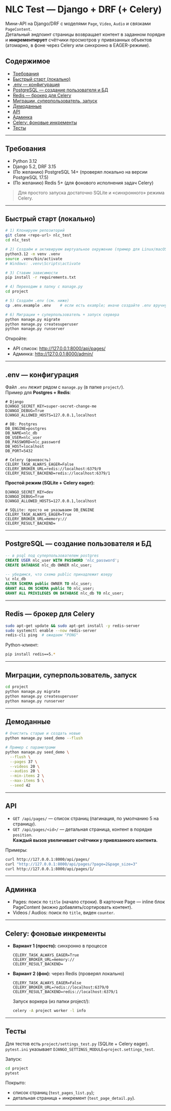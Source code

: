 # NLC Test — Django + DRF (+ Celery)

Мини-API на Django/DRF с моделями `Page`, `Video`, `Audio` и связками `PageContent`.  
Детальный эндпоинт страницы возвращает контент в заданном порядке и **инкрементирует** счётчики просмотров у привязанных объектов (атомарно, в фоне через Celery или синхронно в EAGER-режиме).

## Содержимое

- [Требования](#требования)
- [Быстрый старт (локально)](#быстрый-старт-локально)
- [.env — конфигурация](#env--конфигурация)
- [PostgreSQL — создание пользователя и БД](#postgresql--создание-пользователя-и-бд)
- [Redis — брокер для Celery](#redis--брокер-для-celery)
- [Миграции, суперпользователь, запуск](#миграции-суперпользователь-запуск)
- [Демоданные](#демоданные)
- [API](#api)
- [Админка](#админка)
- [Celery: фоновые инкременты](#celery-фоновые-инкременты)
- [Тесты](#тесты)

---

## Требования

- Python 3.12
- Django 5.2, DRF 3.15
- (По желанию) PostgreSQL 14+ (проверял локально на версии PostgreSQL 17.5)
- (По желанию) Redis 5+ (для фонового исполнения задач Celery)

> Для простого запуска достаточно SQLite и «синхронного» режима Celery.

---

## Быстрый старт (локально)

```bash
# 1) Клонируем репозиторий
git clone <repo-url> nlc_test
cd nlc_test

# 2) Создаём и активируем виртуальное окружение (пример для Linux/macOS)
python3.12 -m venv .venv
source .venv/bin/activate
# Windows: .venv\Scripts\activate

# 3) Ставим зависимости
pip install -r requirements.txt

# 4) Переходим в папку с manage.py
cd project

# 5) Создаём .env (см. ниже)
cp .env.example .env    # если есть example; иначе создайте .env вручную

# 6) Миграции + суперпользователь + запуск сервера
python manage.py migrate
python manage.py createsuperuser
python manage.py runserver
```

Откройте:
- API список: http://127.0.0.1:8000/api/pages/
- Админка: http://127.0.0.1:8000/admin/

---

## .env — конфигурация

Файл `.env` лежит рядом с `manage.py` (в папке `project/`).  
Пример для **Postgres + Redis**:

```dotenv
# Django
DJANGO_SECRET_KEY=super-secret-change-me
DJANGO_DEBUG=True
DJANGO_ALLOWED_HOSTS=127.0.0.1,localhost

# DB: Postgres
DB_ENGINE=postgres
DB_NAME=nlc_db
DB_USER=nlc_user
DB_PASSWORD=nlc_password
DB_HOST=localhost
DB_PORT=5432

# Celery (фоновость)
CELERY_TASK_ALWAYS_EAGER=False
CELERY_BROKER_URL=redis://localhost:6379/0
CELERY_RESULT_BACKEND=redis://localhost:6379/1
```

**Простой режим (SQLite + Celery eager):**
```dotenv
DJANGO_SECRET_KEY=dev
DJANGO_DEBUG=True
DJANGO_ALLOWED_HOSTS=127.0.0.1,localhost

# SQLite: просто не указываем DB_ENGINE
CELERY_TASK_ALWAYS_EAGER=True
CELERY_BROKER_URL=memory://
CELERY_RESULT_BACKEND=
```

---

## PostgreSQL — создание пользователя и БД

```sql
-- в psql под суперпользователем postgres
CREATE USER nlc_user WITH PASSWORD 'nlc_password';
CREATE DATABASE nlc_db OWNER nlc_user;

-- убедимся, что схема public принадлежит юзеру
\c nlc_db
ALTER SCHEMA public OWNER TO nlc_user;
GRANT ALL ON SCHEMA public TO nlc_user;
GRANT ALL PRIVILEGES ON DATABASE nlc_db TO nlc_user;
```

---

## Redis — брокер для Celery

```bash
sudo apt-get update && sudo apt-get install -y redis-server
sudo systemctl enable --now redis-server
redis-cli ping  # ожидаем "PONG"
```

Python-клиент:
```bash
pip install redis==5.*
```

---

## Миграции, суперпользователь, запуск

```bash
cd project
python manage.py migrate
python manage.py createsuperuser
python manage.py runserver
```

---

## Демоданные

```bash
# Очистить старые и создать новые
python manage.py seed_demo --flush

# Пример с параметрами
python manage.py seed_demo \
  --flush \
  --pages 37 \
  --videos 20 \
  --audios 20 \
  --min-items 2 \
  --max-items 5 \
  --seed 42
```

---

## API

- `GET /api/pages/` — список страниц (пагинация, по умолчанию 5 на страницу).  
- `GET /api/pages/<id>/` — детальная страница, контент в порядке `position`.  
  **Каждый вызов увеличивает счётчики у привязанного контента.**

Примеры:
```bash
curl http://127.0.0.1:8000/api/pages/
curl "http://127.0.0.1:8000/api/pages/?page=2&page_size=3"
curl http://127.0.0.1:8000/api/pages/1/
```

---

## Админка

- Pages: поиск по `title` (начало строки). В карточке Page — inline блок PageContent (можно добавлять/сортировать контент).  
- Videos / Audios: поиск по `title`, виден `counter`.  

---

## Celery: фоновые инкременты

- **Вариант 1 (просто):** синхронно в процессе  
  ```dotenv
  CELERY_TASK_ALWAYS_EAGER=True
  CELERY_BROKER_URL=memory://
  CELERY_RESULT_BACKEND=
  ```

- **Вариант 2 (фон):** через Redis  (проверял локально)
  ```dotenv
  CELERY_TASK_ALWAYS_EAGER=False
  CELERY_BROKER_URL=redis://localhost:6379/0
  CELERY_RESULT_BACKEND=redis://localhost:6379/1
  ```

  Запуск воркера (из папки project/):
  ```bash
  celery -A project worker -l info
  ```

---

## Тесты

Для тестов есть `project/settings_test.py` (SQLite + Celery eager).  
`pytest.ini` указывает `DJANGO_SETTINGS_MODULE=project.settings_test`.

Запуск:
```bash
cd project
pytest
```

Покрыто:
- список страниц (`test_pages_list.py`);
- детальная страница + инкремент (`test_page_detail.py`).

---
